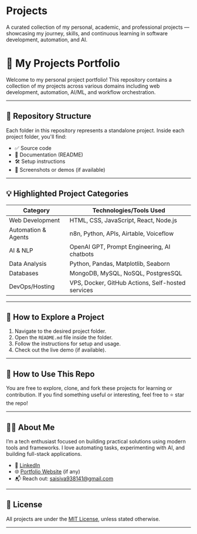 # Projects
A curated collection of my personal, academic, and professional projects — showcasing my journey, skills, and continuous learning in software development, automation, and AI.

# 🌟 My Projects Portfolio

Welcome to my personal project portfolio! This repository contains a collection of my projects across various domains including web development, automation, AI/ML, and workflow orchestration.

---

## 📁 Repository Structure

Each folder in this repository represents a standalone project. Inside each project folder, you'll find:

- ✅ Source code
- 📄 Documentation (README)
- 🛠️ Setup instructions
- 📸 Screenshots or demos (if available)

---

## 💡 Highlighted Project Categories

| Category           | Technologies/Tools Used                                     |
|--------------------|-------------------------------------------------------------|
| Web Development    | HTML, CSS, JavaScript, React, Node.js                       |
| Automation & Agents| n8n, Python, APIs, Airtable, Voiceflow                      |
| AI & NLP           | OpenAI GPT, Prompt Engineering, AI chatbots                 |
| Data Analysis      | Python, Pandas, Matplotlib, Seaborn                         |
| Databases          | MongoDB, MySQL, NoSQL, PostgresSQL                          |
| DevOps/Hosting     | VPS, Docker, GitHub Actions, Self-hosted services           |

---

## 🚀 How to Explore a Project

1. Navigate to the desired project folder.
2. Open the `README.md` file inside the folder.
3. Follow the instructions for setup and usage.
4. Check out the live demo (if available).

---

## 📌 How to Use This Repo

You are free to explore, clone, and fork these projects for learning or contribution. If you find something useful or interesting, feel free to ⭐ star the repo!

---

## 🙋‍♂️ About Me

I’m a tech enthusiast focused on building practical solutions using modern tools and frameworks. I love automating tasks, experimenting with AI, and building full-stack applications.


- 🔗 [LinkedIn](https://linkedin.com/in/sai-siva-manikanta-madem)
- 🌐 [Portfolio Website](https://saisivaportfolio.netlify.app) (if any)
- 📬 Reach out: saisiva938141@gmail.com

---

## 📜 License

All projects are under the [MIT License](LICENSE), unless stated otherwise.

---

